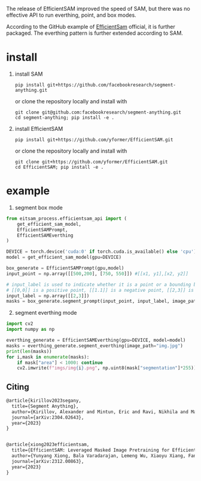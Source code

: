 The release of EfficientSAM improved the speed of SAM, but there was no effective API to run everthing, point, and box modes.

According to the GitHub example of [EfficientSam](https://github.com/yformer/EfficientSAM) official, it is further packaged. The everthing pattern is further extended according to SAM.

# install

1. install SAM

   ```shell
   pip install git+https://github.com/facebookresearch/segment-anything.git
   ```

   or clone the repository locally and install with

   ```shell
   git clone git@github.com:facebookresearch/segment-anything.git
   cd segment-anything; pip install -e .
   ```

2. install EfficientSAM

   ```shell
   pip install git+https://github.com/yformer/EfficientSAM.git
   ```

   or clone the repository locally and install with

   ```shell
   git clone git+https://github.com/yformer/EfficientSAM.git
   cd EfficientSAM; pip install -e .
   ```

# example

1. segment box mode

```python
from eitsam_process.efficientsam_api import (
    get_efficient_sam_model,
    EfficientSAMPrompt,
    EfficientSAMEverthing
) 

DEVICE = torch.device('cuda:0' if torch.cuda.is_available() else 'cpu')
model = get_efficient_sam_model(gpu=DEVICE)

box_generate = EfficientSAMPrompt(gpu,model)
input_point = np.array([[500,200], [750, 550]]) #[[x1, y1],[x2, y2]]

# input_label is used to indicate whether it is a point or a bounding box
# [[0,0]] is a positive point, [[1.1]] is a negative point, [[2,3]] is box
input_label = np.array([[2,3]])
masks = box_generate.segment_prompt(input_point, input_label, image_path="img.jpg")   
```

2. segment everthing mode

```python
import cv2
import numpy as np

everthing_generate = EfficientSAMEverthing(gpu=DEVICE, model=model)
masks = everthing_generate.segment_everthing(image_path="img.jpg")
print(len(masks))
for i,mask in enumerate(masks):
    if mask["area"] < 1000: continue
    cv2.imwrite(f"imgs/img{i}.png", np.uint8(mask["segmentation"]*255))
```

## Citing

```latex
@article{kirillov2023segany,
  title={Segment Anything},
  author={Kirillov, Alexander and Mintun, Eric and Ravi, Nikhila and Mao, Hanzi and Rolland, Chloe and Gustafson, Laura and Xiao, Tete and Whitehead, Spencer and Berg, Alexander C. and Lo, Wan-Yen and Doll{\'a}r, Piotr and Girshick, Ross},
  journal={arXiv:2304.02643},
  year={2023}
}


@article{xiong2023efficientsam,
  title={EfficientSAM: Leveraged Masked Image Pretraining for Efficient Segment Anything},
  author={Yunyang Xiong, Bala Varadarajan, Lemeng Wu, Xiaoyu Xiang, Fanyi Xiao, Chenchen Zhu, Xiaoliang Dai, Dilin Wang, Fei Sun, Forrest Iandola, Raghuraman Krishnamoorthi, Vikas Chandra},
  journal={arXiv:2312.00863},
  year={2023}
}
```

